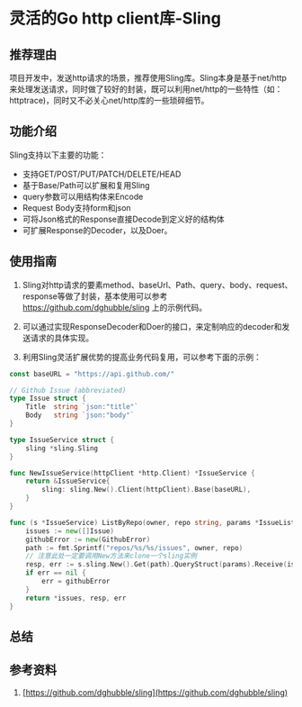# 灵活的Go http client库-Sling

## 推荐理由

项目开发中，发送http请求的场景，推荐使用Sling库。Sling本身是基于net/http来处理发送请求，同时做了较好的封装，既可以利用net/http的一些特性（如：httptrace)，同时又不必关心net/http库的一些琐碎细节。

## 功能介绍

Sling支持以下主要的功能：

* 支持GET/POST/PUT/PATCH/DELETE/HEAD
* 基于Base/Path可以扩展和复用Sling
* query参数可以用结构体来Encode
* Request Body支持form和json
* 可将Json格式的Response直接Decode到定义好的结构体
* 可扩展Response的Decoder，以及Doer。

## 使用指南

1. Sling对http请求的要素method、baseUrl、Path、query、body、request、response等做了封装，基本使用可以参考<https://github.com/dghubble/sling> 上的示例代码。

2. 可以通过实现ResponseDecoder和Doer的接口，来定制响应的decoder和发送请求的具体实现。

3. 利用Sling灵活扩展优势的提高业务代码复用，可以参考下面的示例：

```go
const baseURL = "https://api.github.com/"

// Github Issue (abbreviated)
type Issue struct {
    Title  string `json:"title"`
    Body   string `json:"body"`
}

type IssueService struct {
    sling *sling.Sling
}

func NewIssueService(httpClient *http.Client) *IssueService {
    return &IssueService{
        sling: sling.New().Client(httpClient).Base(baseURL),
    }
}

func (s *IssueService) ListByRepo(owner, repo string, params *IssueListParams) ([]Issue, *http.Response, error) {
    issues := new([]Issue)
    githubError := new(GithubError)
    path := fmt.Sprintf("repos/%s/%s/issues", owner, repo)
    // 注意此处一定要调用New方法来clone一个sling实例
    resp, err := s.sling.New().Get(path).QueryStruct(params).Receive(issues, githubError)
    if err == nil {
        err = githubError
    }
    return *issues, resp, err
}
```

## 总结

## 参考资料

1. [https://github.com/dghubble/sling](https://github.com/dghubble/sling)

